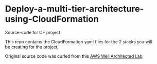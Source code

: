 # Deploy-a-multi-tier-architecture-using-CloudFormation
Source-code for CF project

This repo contains the CloudFormation yaml files for the 2 stacks you will be creating for the project.

Original source code was curled from this [AWS Well Architected Lab](https://wellarchitectedlabs.com/reliability/100_labs/100_deploy_cloudformation/)
